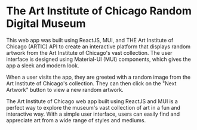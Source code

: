 # The Art Institute of Chicago Random Digital Museum

This web app was built using ReactJS, MUI, and THE Art Institute of Chicago (ARTIC) API to create an interactive platform that displays random artwork from the Art Institute of Chicago's vast collection. The user interface is designed using Material-UI (MUI) components, which gives the app a sleek and modern look.

When a user visits the app, they are greeted with a random image from the Art Institute of Chicago's collection. They can then click on the "Next Artwork" button to view a new random artwork.

The Art Institute of Chicago web app built using ReactJS and MUI is a perfect way to explore the museum's vast collection of art in a fun and interactive way. With a simple user interface, users can easily find and appreciate art from a wide range of styles and mediums.
